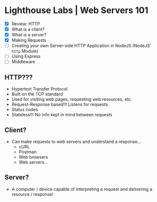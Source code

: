 # Lighthouse Labs | Web Servers 101

* [X] Review: HTTP
* [X] What is a client?
* [X] What is a server?
* [X] Making Requests
* [ ] Creating your own Server-side HTTP Application in NodeJS (NodeJS' `http` Module)
* [ ] Using Express
* [ ] Middleware

## HTTP???

* Hypertext Transfer Protocol
* Built on the TCP standard
* Used for visiting web pages, requesting web resources, etc.
* Request-Response based!!! Listens for requests.
* Status codes
* Stateless!!! No info kept in mind between requests

## Client?

* Can make requests to web servers and understand a response...
  * cURL
  * Postman
  * Web browsers
  * Web servers...

## Server?

* A computer / device capable of interpreting a request and delivering a resource / response!
